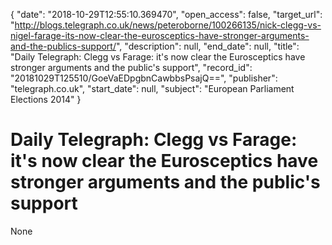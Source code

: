 {
  "date": "2018-10-29T12:55:10.369470", 
  "open_access": false, 
  "target_url": "http://blogs.telegraph.co.uk/news/peteroborne/100266135/nick-clegg-vs-nigel-farage-its-now-clear-the-eurosceptics-have-stronger-arguments-and-the-publics-support/", 
  "description": null, 
  "end_date": null, 
  "title": "Daily Telegraph: Clegg vs Farage: it's now clear the Eurosceptics have stronger arguments and the public's support", 
  "record_id": "20181029T125510/GoeVaEDpgbnCawbbsPsajQ==", 
  "publisher": "telegraph.co.uk", 
  "start_date": null, 
  "subject": "European Parliament Elections 2014"
}

# Daily Telegraph: Clegg vs Farage: it's now clear the Eurosceptics have stronger arguments and the public's support

None